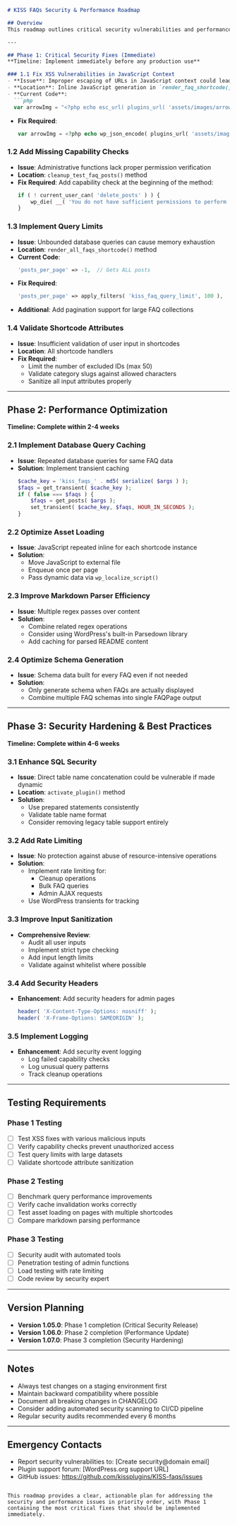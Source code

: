```markdown
# KISS FAQs Security & Performance Roadmap

## Overview
This roadmap outlines critical security vulnerabilities and performance improvements for the KISS FAQs plugin, organized into three phases based on priority and impact.

---

## Phase 1: Critical Security Fixes (Immediate)
**Timeline: Implement immediately before any production use**

### 1.1 Fix XSS Vulnerabilities in JavaScript Context
- **Issue**: Improper escaping of URLs in JavaScript context could lead to XSS attacks
- **Location**: Inline JavaScript generation in `render_faq_shortcode()` and `render_all_faqs_shortcode()`
- **Current Code**:
  ```php
  var arrowImg = "<?php echo esc_url( plugins_url( 'assets/images/arrow.svg', __FILE__ ) ); ?>";
  ```
- **Fix Required**:
  ```php
  var arrowImg = <?php echo wp_json_encode( plugins_url( 'assets/images/arrow.svg', __FILE__ ) ); ?>;
  ```

### 1.2 Add Missing Capability Checks
- **Issue**: Administrative functions lack proper permission verification
- **Location**: `cleanup_test_faq_posts()` method
- **Fix Required**: Add capability check at the beginning of the method:
  ```php
  if ( ! current_user_can( 'delete_posts' ) ) {
      wp_die( __( 'You do not have sufficient permissions to perform this action.', 'kiss-faqs' ) );
  }
  ```

### 1.3 Implement Query Limits
- **Issue**: Unbounded database queries can cause memory exhaustion
- **Location**: `render_all_faqs_shortcode()` method
- **Current Code**:
  ```php
  'posts_per_page' => -1,  // Gets ALL posts
  ```
- **Fix Required**:
  ```php
  'posts_per_page' => apply_filters( 'kiss_faq_query_limit', 100 ),
  ```
- **Additional**: Add pagination support for large FAQ collections

### 1.4 Validate Shortcode Attributes
- **Issue**: Insufficient validation of user input in shortcodes
- **Location**: All shortcode handlers
- **Fix Required**:
  - Limit the number of excluded IDs (max 50)
  - Validate category slugs against allowed characters
  - Sanitize all input attributes properly

---

## Phase 2: Performance Optimization
**Timeline: Complete within 2-4 weeks**

### 2.1 Implement Database Query Caching
- **Issue**: Repeated database queries for same FAQ data
- **Solution**: Implement transient caching
  ```php
  $cache_key = 'kiss_faqs_' . md5( serialize( $args ) );
  $faqs = get_transient( $cache_key );
  if ( false === $faqs ) {
      $faqs = get_posts( $args );
      set_transient( $cache_key, $faqs, HOUR_IN_SECONDS );
  }
  ```

### 2.2 Optimize Asset Loading
- **Issue**: JavaScript repeated inline for each shortcode instance
- **Solution**:
  - Move JavaScript to external file
  - Enqueue once per page
  - Pass dynamic data via `wp_localize_script()`

### 2.3 Improve Markdown Parser Efficiency
- **Issue**: Multiple regex passes over content
- **Solution**:
  - Combine related regex operations
  - Consider using WordPress's built-in Parsedown library
  - Add caching for parsed README content

### 2.4 Optimize Schema Generation
- **Issue**: Schema data built for every FAQ even if not needed
- **Solution**:
  - Only generate schema when FAQs are actually displayed
  - Combine multiple FAQ schemas into single FAQPage output

---

## Phase 3: Security Hardening & Best Practices
**Timeline: Complete within 4-6 weeks**

### 3.1 Enhance SQL Security
- **Issue**: Direct table name concatenation could be vulnerable if made dynamic
- **Location**: `activate_plugin()` method
- **Solution**:
  - Use prepared statements consistently
  - Validate table name format
  - Consider removing legacy table support entirely

### 3.2 Add Rate Limiting
- **Issue**: No protection against abuse of resource-intensive operations
- **Solution**:
  - Implement rate limiting for:
    - Cleanup operations
    - Bulk FAQ queries
    - Admin AJAX requests
  - Use WordPress transients for tracking

### 3.3 Improve Input Sanitization
- **Comprehensive Review**:
  - Audit all user inputs
  - Implement strict type checking
  - Add input length limits
  - Validate against whitelist where possible

### 3.4 Add Security Headers
- **Enhancement**: Add security headers for admin pages
  ```php
  header( 'X-Content-Type-Options: nosniff' );
  header( 'X-Frame-Options: SAMEORIGIN' );
  ```

### 3.5 Implement Logging
- **Enhancement**: Add security event logging
  - Log failed capability checks
  - Log unusual query patterns
  - Track cleanup operations

---

## Testing Requirements

### Phase 1 Testing
- [ ] Test XSS fixes with various malicious inputs
- [ ] Verify capability checks prevent unauthorized access
- [ ] Test query limits with large datasets
- [ ] Validate shortcode attribute sanitization

### Phase 2 Testing
- [ ] Benchmark query performance improvements
- [ ] Verify cache invalidation works correctly
- [ ] Test asset loading on pages with multiple shortcodes
- [ ] Compare markdown parsing performance

### Phase 3 Testing
- [ ] Security audit with automated tools
- [ ] Penetration testing of admin functions
- [ ] Load testing with rate limiting
- [ ] Code review by security expert

---

## Version Planning

- **Version 1.05.0**: Phase 1 completion (Critical Security Release)
- **Version 1.06.0**: Phase 2 completion (Performance Update)
- **Version 1.07.0**: Phase 3 completion (Security Hardening)

---

## Notes

- Always test changes on a staging environment first
- Maintain backward compatibility where possible
- Document all breaking changes in CHANGELOG
- Consider adding automated security scanning to CI/CD pipeline
- Regular security audits recommended every 6 months

---

## Emergency Contacts

- Report security vulnerabilities to: [Create security@domain email]
- Plugin support forum: [WordPress.org support URL]
- GitHub issues: https://github.com/kissplugins/KISS-faqs/issues
```

This roadmap provides a clear, actionable plan for addressing the security and performance issues in priority order, with Phase 1 containing the most critical fixes that should be implemented immediately.